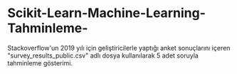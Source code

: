 # Scikit-Learn-Machine-Learning-Tahminleme-
Stackoverflow'un 2019 yılı için geliştiricilerle yaptığı anket sonuçlarını içeren "survey_results_public.csv" adlı dosya kullanılarak 5 adet soruyla tahminleme gösterimi.
